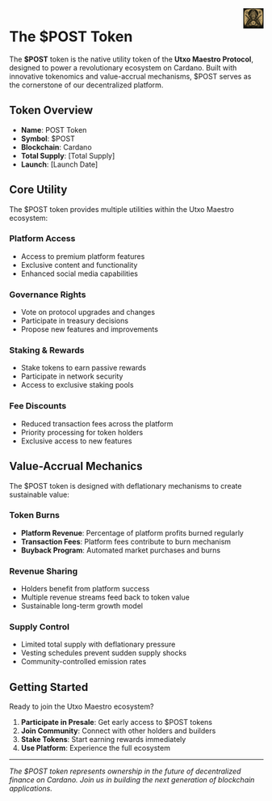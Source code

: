 <img src="../images/utxo-maestro-logo.jpg" alt="POST Token" width="40" height="40" align="right">

# The $POST Token

The **$POST** token is the native utility token of the **Utxo Maestro Protocol**, designed to power a revolutionary ecosystem on Cardano. Built with innovative tokenomics and value-accrual mechanisms, $POST serves as the cornerstone of our decentralized platform.

## Token Overview

- **Name**: POST Token  
- **Symbol**: $POST
- **Blockchain**: Cardano
- **Total Supply**: [Total Supply]
- **Launch**: [Launch Date]

## Core Utility

The $POST token provides multiple utilities within the Utxo Maestro ecosystem:

### Platform Access
- Access to premium platform features
- Exclusive content and functionality
- Enhanced social media capabilities

### Governance Rights
- Vote on protocol upgrades and changes
- Participate in treasury decisions
- Propose new features and improvements

### Staking & Rewards
- Stake tokens to earn passive rewards
- Participate in network security
- Access to exclusive staking pools

### Fee Discounts
- Reduced transaction fees across the platform
- Priority processing for token holders
- Exclusive access to new features

## Value-Accrual Mechanics

The $POST token is designed with deflationary mechanisms to create sustainable value:

### Token Burns
- **Platform Revenue**: Percentage of platform profits burned regularly
- **Transaction Fees**: Platform fees contribute to burn mechanism  
- **Buyback Program**: Automated market purchases and burns

### Revenue Sharing
- Holders benefit from platform success
- Multiple revenue streams feed back to token value
- Sustainable long-term growth model

### Supply Control
- Limited total supply with deflationary pressure
- Vesting schedules prevent sudden supply shocks
- Community-controlled emission rates

## Getting Started

Ready to join the Utxo Maestro ecosystem?

1. **Participate in Presale**: Get early access to $POST tokens
2. **Join Community**: Connect with other holders and builders  
3. **Stake Tokens**: Start earning rewards immediately
4. **Use Platform**: Experience the full ecosystem

---

*The $POST token represents ownership in the future of decentralized finance on Cardano. Join us in building the next generation of blockchain applications.*
